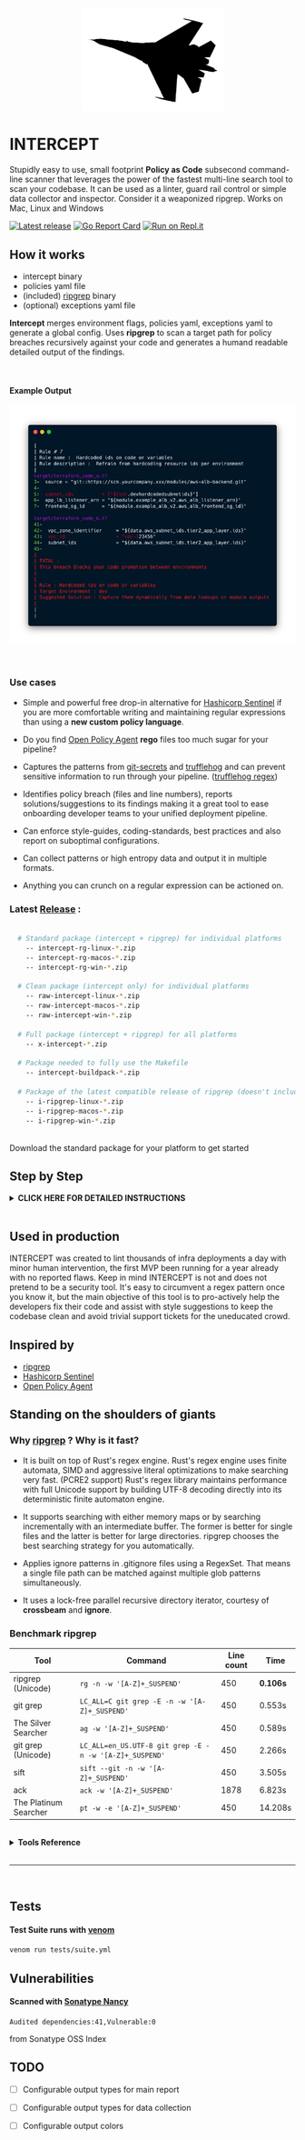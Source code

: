 <p align="center">

<img src="static/intercept.png" width="250">

</p>

# INTERCEPT

Stupidly easy to use, small footprint **Policy as Code** subsecond command-line scanner that leverages the power of the fastest multi-line search tool to scan your codebase. It can be used as a linter, guard rail control or simple data collector and inspector. Consider it a weaponized ripgrep. Works on Mac, Linux and Windows

[![Latest release](https://img.shields.io/badge/release-MVP%20ONE-blue)](https://github.com/xfhg/intercept/releases)
[![Go Report Card](https://goreportcard.com/badge/github.com/xfhg/intercept)](https://goreportcard.com/report/github.com/xfhg/intercept)
[![Run on Repl.it](https://repl.it/badge/github/xfhg/intercept)](https://repl.it/github/xfhg/intercept)

## How it works

- intercept binary
- policies yaml file
- (included) [ripgrep](https://github.com/BurntSushi/ripgrep) binary
- (optional) exceptions yaml file

**Intercept** merges environment flags, policies yaml, exceptions yaml to generate a global config.
Uses **ripgrep** to scan a target path for policy breaches recursively against your code and generates a humand readable detailed output of the findings.

<br>

#### Example Output

<p align="center">
<img src="static/output.png" >
</p>

<br>

### Use cases

- Simple and powerful free drop-in alternative for [Hashicorp Sentinel](https://www.hashicorp.com/sentinel/) if you are more comfortable writing and maintaining regular expressions than using a **new custom policy language**.

- Do you find [Open Policy Agent](https://www.openpolicyagent.org/) **rego** files too much sugar for your pipeline?

- Captures the patterns from [git-secrets](https://github.com/awslabs/git-secrets) and [trufflehog](https://github.com/dxa4481/truffleHog) and can prevent sensitive information to run through your pipeline. ([trufflehog regex](https://github.com/dxa4481/truffleHog/blob/dev/scripts/searchOrg.py))

- Identifies policy breach (files and line numbers), reports solutions/suggestions to its findings making it a great tool to ease onboarding developer teams to your unified deployment pipeline.

- Can enforce style-guides, coding-standards, best practices and also report on suboptimal configurations.

- Can collect patterns or high entropy data and output it in multiple formats.

- Anything you can crunch on a regular expression can be actioned on.

### Latest [Release](https://github.com/xfhg/intercept/releases) :

```sh

  # Standard package (intercept + ripgrep) for individual platforms
    -- intercept-rg-linux-*.zip
    -- intercept-rg-macos-*.zip
    -- intercept-rg-win-*.zip

  # Clean package (intercept only) for individual platforms
    -- raw-intercept-linux-*.zip
    -- raw-intercept-macos-*.zip
    -- raw-intercept-win-*.zip

  # Full package (intercept + ripgrep) for all platforms
    -- x-intercept-*.zip

  # Package needed to fully use the Makefile
    -- intercept-buildpack-*.zip

  # Package of the latest compatible release of ripgrep (doesn't include intercept)
    -- i-ripgrep-linux-*.zip
    -- i-ripgrep-macos-*.zip
    -- i-ripgrep-win-*.zip

```

<br>
Download the standard package for your platform to get started

<br>

## Step by Step

<details>
<summary><b>CLICK HERE FOR DETAILED INSTRUCTIONS</b></summary>

<br>

Let's take a real-world example and verify how the dev teams are using our compliant terraform modules

On the folder [examples/](https://github.com/xfhg/intercept/tree/master/examples) we will scan the imaginary infra repo that contains terraform code at [examples/target/](https://github.com/xfhg/intercept/tree/master/examples/target)

## 1. Write a global policy file ([examples/policy/simple.yaml](https://github.com/xfhg/intercept/tree/master/examples/policy/simple.yaml))

We intend to :

- **scan** if private keys are present on their infra code (rule 1)

  - we want this policy to be fatal (**fatal:true**) and accept no exceptions (**enforcement:true**)
  - by omission of environment, this policy is fatal regardless of where it is scanning

- **scan** if modules are being sourced from its compliant source and not locally or from git (rule 5)

  - we want this policy to be fatal (**fatal:true**) only when the environment is PROD (**environment:prod**)
  - this policy can accept local exceptions (**enforcement:false**)

- **collect** instances of tf resources outside of the module usage

<br>

**Note :** _full text on the file, some text redacted from the snippets below for clarity._

<br>

```yaml
Banner: |

  | Use this banner to post guidelines and documentation about this pipeline step

  Free multi-line text

Rules:
  - name: Private key committed in code
    id: 1
    description:
    solution:
    error:
    type: scan
    enforcement: true
    environment:
    fatal: true
    patterns:
      - \s*(-----BEGIN PRIVATE KEY-----)
      - \s*(-----BEGIN RSA PRIVATE KEY-----)
      - \s*(-----BEGIN DSA PRIVATE KEY-----)
      - \s*(-----BEGIN EC PRIVATE KEY-----)
      - \s*(-----BEGIN OPENSSH PRIVATE KEY-----)
      - \s*(-----BEGIN PGP PRIVATE KEY BLOCK-----)

  - name: Compliant module source
    id: 5
    description:
    error:
    type: scan
    solution:
    environment: prod
    fatal: true
    enforcement: false
    patterns:
      - source\s*.*\.git"
      - \s+source\s*=\s*"((?!https\:).)

  - name: Collect sparse TF resources outside of modules.
    description:
    type: collect
    patterns:
      - (resource)\s*"(.*)"
```

You should also customize the Exit Error messages on the same file.

```yaml
ExitCritical: "Critical irregularities found in your code"
ExitWarning: "Irregularities found in your code"
ExitClean: "Clean report"
```

Where Exit Critical represents exit code of 1 when a fatal policy is breached.

## 2. Add the config file to intercept

```sh
intercept config -a policy/simple.yaml
```

intercept will always create a config.yaml from the imported configuration files, at the moment it does not support merging of the same class of items

```
| INTERCEPT
|
| Policy file : config.yaml
|
| Config file updated
```

You can reset the config file with :

```
intercept config -r
```

## 3. Run the scan against target/ directory

This is the simplest call of audit:

```sh
intercept audit -t target/
```

<p align="center">
<img src="static/step01.png" style="border-radius:10px">
</p>

Exiting with just a warning...

Adding **prod** as environment variable:

```
intercept audit -t target/ -e prod
```

<p align="center">
<img src="static/step02.png" style="border-radius:10px">
</p>

Notice the fatal exception and the exit code 1

## 5. Add more policies ([examples/policy/complex.yaml](https://github.com/xfhg/intercept/tree/master/examples/policy/complex.yaml))

Looks great so far... let's validate that networking resources are not being hardcoded and also intercept any module deployment with suboptimal configuration parameters.

- **scan** if any SUBNET or VPC ids are being hardcoded instead of captured via data lookups (rule 001)

  - we want this policy to be fatal (**fatal:true**) immediately on DEV environment (**environment:dev**)
  - accept no exceptions (**enforcement:true**)

- **scan** if modules are being setup with suboptimal configuration parameters. (rule 005)

  - we just want this policy to be a notice and recommendation

```yaml
- name: Hardcoded ids on code or variables
  id: 7
  description:
  solution:
  error:
  fatal: true
  environment: dev
  enforcement: true
  type: scan
  patterns:
    - (subnet_ids\s*=\s*\[\s*"\$\{v)
    - (subnet_ids\s*=\s*\[\s*"[s])
    - (subnet_ids\s*=\s*=\s*"\$\{v)
    - (subnet_id\s*=\s*"\s*[s])
    - (subnet_id\s*=\s*"\s*\$\{v)
    - (subnets\s*=\s*\[\s*"\$\{v)
    - (subnets\s*=\s*\[\s*"[s])
    - (vpc_zone_identifier\s*=\s*\[\s*"\$\{v)
    - (vpc_zone_identifier\s*=\s*\[\s*"[v])
    - (vpc_zone_identifier\s*=\s*=\s*"\$\{v)
    - (vpc_id\s*=\s*"\s*[v])
    - (vpc_id\s*=\s*"\s*\$\{v)
    - (vpc_security_group_ids\s*=\s*\[\s*"\$\{v)
    - (vpc_security_group_ids\s*=\s*\[\s*"[sg])
    - (security_groups\s*=\s*\[\s*"\$\{v)
    - (security_groups\s*=\s*\[\s*"[sg])
    - ("subnet-)
    - ("sg-)
    - ("vpc-)

- name: Sub-optimal parameter on Module/Resource
  id: 8
  description:
  solution:
  environment:
  error:
  type: scan
  fatal: false
  patterns:
    - \s+healthcheck_target\s*=\s*"22"
    - \s+healthcheck_target\s*=\s*"3389"
    - \s+protocol\s*=\s*"-1"
    - \s+from_port\s*=\s*"-1"
    - \s+to_port\s*=\s*"-1"
    - ("0\.0\.0\.0)
```

Recompile the config file :

```bash
intercept config -a policy/complex.yaml
```

Let's pretend to run the audit on DEV environment and check the differences on the report :

```
intercept audit -t target/ -e DEV
```

Redacted report:

<p align="center">
<img src="static/step03.png" style="border-radius:10px">
</p>

## 6. Add local exceptions ([examples/exception/local_exception.yaml](https://github.com/xfhg/intercept/tree/master/examples/exception/local_exception.yaml))

Use case : If you parse the config file from a global location and need local (per repo) exceptions you can add a local yaml file and merge it to the main config.

We will try to have an exception on policy 5 (accepts exceptions) and policy 7 (doesn't accept exceptions)

```yaml
RulesDeactivated:
  - 5
  - 7

ExceptionMessage: "THIS RULE CHECK IS DEACTIVATED BY A LOCAL EXCEPTION REQUEST"
```

```sh
intercept config -a exception/local_exception.yaml
```

Both files are merged and you can run the audit with the new exceptions in place

```sh
intercept audit -t target/ -e dev
```

Redacted report:

<p align="center">
<img src="static/step04.png" style="border-radius:10px">
</p>

As you can notice rule 5 activated the exception but rule 7 just ignore it and returned a FATAL breach.

## 7. Enforcing no exceptions flag

By activating the No Exceptions flag (-x) all the exceptions will be ignored.

```
intercept audit -t target/ -e prod -x
```

## 8. Policy File Explained

#### [policy/policy_rules.yaml](https://github.com/xfhg/intercept/tree/master/policy/policy_rules.yaml)

```yaml
Banner: |

  MULTI LINE TXT

ExitCritical: CRITICAL_ERROR_EXIT_TEXT
ExitWarning: WARNING_EXIT_TEXT
ExitClean: CLEAN_EXIT_TEXT

Rules:
  - id: 1

    name: NAME_TEXT
    description: DESCRIPTION_TEXT
    solution: SOLUTION_TEXT
    error: ERROR_TEXT

    type: scan

    fatal: BOOL
    environment: TXT
    enforcement: BOOL

    patterns:
      - regex_1
      - regex_2
      - regex_3

  - name: NAME_TEXT
    description: DESCRIPTION_TEXT

    type: collect

    patterns:
      - regex_4
      - regex_5
```

#### [policy/policy_exceptions.yaml](https://github.com/xfhg/intercept/tree/master/policy/policy_exceptions.yaml)

```yaml
RulesDeactivated:
  - RULE_ID
  - RULE_ID

ExceptionMessage: TXT_MESSAGE
```

</details>
<br>

## Used in production

INTERCEPT was created to lint thousands of infra deployments a day with minor human intervention, the first MVP been running for a year already with no reported flaws. Keep in mind INTERCEPT is not and does not pretend to be a security tool.
It's easy to circumvent a regex pattern once you know it, but the main objective of this tool is to pro-actively help the developers fix their code and assist with style suggestions to keep the codebase clean and avoid trivial support tickets for the uneducated crowd.

## Inspired by

- [ripgrep](https://github.com/BurntSushi/ripgrep)
- [Hashicorp Sentinel](https://www.hashicorp.com/sentinel/)
- [Open Policy Agent](https://www.openpolicyagent.org/)

## Standing on the shoulders of giants

### Why [ripgrep](https://github.com/BurntSushi/ripgrep) ? Why is it fast?

- It is built on top of Rust's regex engine. Rust's regex engine uses finite automata, SIMD and aggressive literal optimizations to make searching very fast. (PCRE2 support)
  Rust's regex library maintains performance with full Unicode support by building UTF-8 decoding directly into its deterministic finite automaton engine.

- It supports searching with either memory maps or by searching incrementally with an intermediate buffer. The former is better for single files and the latter is better for large directories. ripgrep chooses the best searching strategy for you automatically.

- Applies ignore patterns in .gitignore files using a RegexSet. That means a single file path can be matched against multiple glob patterns simultaneously.

- It uses a lock-free parallel recursive directory iterator, courtesy of **crossbeam** and **ignore**.

### Benchmark ripgrep

| Tool                  | Command                                                 | Line count | Time       |
| --------------------- | ------------------------------------------------------- | ---------- | ---------- |
| ripgrep (Unicode)     | `rg -n -w '[A-Z]+_SUSPEND'`                             | 450        | **0.106s** |
| git grep              | `LC_ALL=C git grep -E -n -w '[A-Z]+_SUSPEND'`           | 450        | 0.553s     |
| The Silver Searcher   | `ag -w '[A-Z]+_SUSPEND'`                                | 450        | 0.589s     |
| git grep (Unicode)    | `LC_ALL=en_US.UTF-8 git grep -E -n -w '[A-Z]+_SUSPEND'` | 450        | 2.266s     |
| sift                  | `sift --git -n -w '[A-Z]+_SUSPEND'`                     | 450        | 3.505s     |
| ack                   | `ack -w '[A-Z]+_SUSPEND'`                               | 1878       | 6.823s     |
| The Platinum Searcher | `pt -w -e '[A-Z]+_SUSPEND'`                             | 450        | 14.208s    |

<br>

<details><summary><b>Tools Reference</b></summary>

- [ripgrep](https://github.com/BurntSushi/ripgrep)
- [git grep](https://www.kernel.org/pub/software/scm/git/docs/git-grep.html)
- [The Silver Searcher](https://github.com/ggreer/the_silver_searcher)
- [git grep (Unicode)](https://www.kernel.org/pub/software/scm/git/docs/git-grep.html)
- [sift](https://github.com/svent/sift)
- [ack](https://github.com/beyondgrep/ack2)
- [The Platinum Searcher](https://github.com/monochromegane/the_platinum_searcher)

</details>

<br>

---

<br>

## Tests

#### Test Suite runs with [venom](https://github.com/ovh/venom)

```sh
venom run tests/suite.yml
```

## Vulnerabilities

#### Scanned with [Sonatype Nancy](https://github.com/sonatype-nexus-community/nancy)

```
Audited dependencies:41,Vulnerable:0
```

from Sonatype OSS Index

## TODO

- [ ] Configurable output types for main report

- [ ] Configurable output types for data collection

- [ ] Configurable output colors
